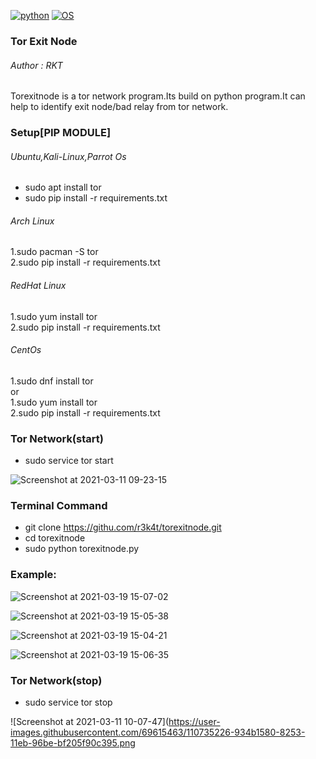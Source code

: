 [![python](https://img.shields.io/badge/Program-Python-brightgreen.svg)](https://www.python.org/downloads/release/python/)
[![OS](https://img.shields.io/badge/Tested%20On-Linux-yellowgreen.svg)](https://en.wikipedia.org/wiki/Linux)

### Tor Exit Node ###

<h6>Author : RKT</h6>

Torexitnode is a tor network program.Its build on python program.It can help to identify exit node/bad relay  from tor network.


### Setup[PIP MODULE] ###

<h6>Ubuntu,Kali-Linux,Parrot Os</h6>

+ sudo apt install tor
+ sudo pip install -r requirements.txt
<h6>Arch Linux</h6>
1.sudo pacman -S tor
<br>
2.sudo pip install -r requirements.txt
<h6>RedHat Linux</h6>
1.sudo yum install tor
<br>
2.sudo pip install -r requirements.txt
<h6>CentOs</h6>
1.sudo dnf install tor
<br>
or
<br>
1.sudo yum install tor
<br>
2.sudo pip install -r requirements.txt

### Tor Network(start) ###

+ sudo service tor start

![Screenshot at 2021-03-11 09-23-15](https://user-images.githubusercontent.com/69615463/110735201-7e6e8200-8253-11eb-8299-831674114143.png)

### Terminal Command ###

+ git clone https://githu.com/r3k4t/torexitnode.git
+ cd torexitnode
+ sudo python torexitnode.py

### Example: ###

![Screenshot at 2021-03-19 15-07-02](https://user-images.githubusercontent.com/69615463/111762040-bcf6e300-88ca-11eb-9f1a-6085d2822349.png)

![Screenshot at 2021-03-19 15-05-38](https://user-images.githubusercontent.com/69615463/111762169-e6177380-88ca-11eb-992d-82153609da83.png)

![Screenshot at 2021-03-19 15-04-21](https://user-images.githubusercontent.com/69615463/111762261-05160580-88cb-11eb-91b4-e53175ba1a92.png)

![Screenshot at 2021-03-19 15-06-35](https://user-images.githubusercontent.com/69615463/111762336-1f4fe380-88cb-11eb-9b6b-0f38b1889566.png)

### Tor Network(stop) ###

+ sudo service tor stop

![Screenshot at 2021-03-11 10-07-47](https://user-images.githubusercontent.com/69615463/110735226-934b1580-8253-11eb-96be-bf205f90c395.png

